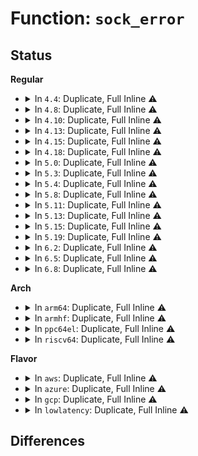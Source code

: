 # Function: <code>sock_error</code>

## Status
<b>Regular</b>
<ul>
<li>
<details>
<summary>In <code>4.4</code>: Duplicate, Full Inline ⚠️</summary>

**Collision:** Static Duplication

**Inline:** Full

**Transformation:** False

**Instances:**

```
In net/socket.c (ffffffff816ff7fb)
Location: include/net/sock.h:1991
Inline: True
Inline callers:
  - net/socket.c:__sys_recvmmsg
```
```
In net/core/sock.c (ffffffff81702636)
Location: include/net/sock.h:1991
Inline: True
Inline callers:
  - net/core/sock.c:sock_alloc_send_pskb
  - net/core/sock.c:sock_getsockopt
```
```
In net/core/datagram.c (ffffffff8170c9f9)
Location: include/net/sock.h:1991
Inline: True
Inline callers:
  - net/core/datagram.c:__skb_recv_datagram
  - net/core/datagram.c:__skb_recv_datagram
```
```
In net/core/stream.c (ffffffff8170df38)
Location: include/net/sock.h:1991
Inline: True
Inline callers:
  - net/core/stream.c:sk_stream_wait_connect
```
```
In net/ipv4/tcp.c (ffffffff81766461)
Location: include/net/sock.h:1991
Inline: True
Inline callers:
  - net/ipv4/tcp.c:tcp_splice_read
  - net/ipv4/tcp.c:tcp_recvmsg
```
```
In net/ipv4/af_inet.c (ffffffff81793786)
Location: include/net/sock.h:1991
Inline: True
Inline callers:
  - net/ipv4/af_inet.c:__inet_stream_connect
```
```
In net/unix/af_unix.c (ffffffff817bf9a4)
Location: include/net/sock.h:1991
Inline: True
Inline callers:
  - net/unix/af_unix.c:unix_stream_read_generic
```
</details>
</li>
<li>
<details>
<summary>In <code>4.8</code>: Duplicate, Full Inline ⚠️</summary>

**Collision:** Static Duplication

**Inline:** Full

**Transformation:** False

**Instances:**

```
In net/socket.c (ffffffff8176628b)
Location: include/net/sock.h:1956
Inline: True
Inline callers:
  - net/socket.c:__sys_recvmmsg
```
```
In net/core/sock.c (ffffffff81769866)
Location: include/net/sock.h:1956
Inline: True
Inline callers:
  - net/core/sock.c:sock_alloc_send_pskb
  - net/core/sock.c:sock_getsockopt
```
```
In net/core/datagram.c (ffffffff81774283)
Location: include/net/sock.h:1956
Inline: True
Inline callers:
  - net/core/datagram.c:__skb_try_recv_datagram
  - net/core/datagram.c:__skb_wait_for_more_packets
```
```
In net/core/stream.c (ffffffff81775658)
Location: include/net/sock.h:1956
Inline: True
Inline callers:
  - net/core/stream.c:sk_stream_wait_connect
```
```
In net/ipv4/tcp.c (ffffffff817d3d53)
Location: include/net/sock.h:1956
Inline: True
Inline callers:
  - net/ipv4/tcp.c:tcp_recvmsg
  - net/ipv4/tcp.c:tcp_splice_read
```
```
In net/ipv4/af_inet.c (ffffffff81800f8f)
Location: include/net/sock.h:1956
Inline: True
Inline callers:
  - net/ipv4/af_inet.c:__inet_stream_connect
```
```
In net/unix/af_unix.c (ffffffff8182c8bc)
Location: include/net/sock.h:1956
Inline: True
Inline callers:
  - net/unix/af_unix.c:unix_stream_read_generic
```
</details>
</li>
<li>
<details>
<summary>In <code>4.10</code>: Duplicate, Full Inline ⚠️</summary>

**Collision:** Static Duplication

**Inline:** Full

**Transformation:** False

**Instances:**

```
In net/socket.c (ffffffff8179330b)
Location: include/net/sock.h:2022
Inline: True
Inline callers:
  - net/socket.c:__sys_recvmmsg
```
```
In net/core/sock.c (ffffffff81796786)
Location: include/net/sock.h:2022
Inline: True
Inline callers:
  - net/core/sock.c:sock_alloc_send_pskb
  - net/core/sock.c:sock_getsockopt
```
```
In net/core/datagram.c (ffffffff817a1596)
Location: include/net/sock.h:2022
Inline: True
Inline callers:
  - net/core/datagram.c:__skb_try_recv_datagram
  - net/core/datagram.c:__skb_wait_for_more_packets
```
```
In net/core/stream.c (ffffffff817a28c7)
Location: include/net/sock.h:2022
Inline: True
Inline callers:
  - net/core/stream.c:sk_stream_wait_connect
```
```
In net/ipv4/tcp.c (ffffffff81803a96)
Location: include/net/sock.h:2022
Inline: True
Inline callers:
  - net/ipv4/tcp.c:tcp_recvmsg
  - net/ipv4/tcp.c:tcp_splice_read
```
```
In net/ipv4/af_inet.c (ffffffff81831ec2)
Location: include/net/sock.h:2022
Inline: True
Inline callers:
  - net/ipv4/af_inet.c:__inet_stream_connect
```
```
In net/unix/af_unix.c (ffffffff8185e373)
Location: include/net/sock.h:2022
Inline: True
Inline callers:
  - net/unix/af_unix.c:unix_stream_read_generic
```
</details>
</li>
<li>
<details>
<summary>In <code>4.13</code>: Duplicate, Full Inline ⚠️</summary>

**Collision:** Static Duplication

**Inline:** Full

**Transformation:** False

**Instances:**

```
In net/socket.c (ffffffff817b175f)
Location: include/net/sock.h:2046
Inline: True
Inline callers:
  - net/socket.c:__sys_recvmmsg
```
```
In net/core/sock.c (ffffffff817b4b56)
Location: include/net/sock.h:2046
Inline: True
Inline callers:
  - net/core/sock.c:sock_alloc_send_pskb
  - net/core/sock.c:sock_getsockopt
```
```
In net/core/datagram.c (ffffffff817c06e0)
Location: include/net/sock.h:2046
Inline: True
Inline callers:
  - net/core/datagram.c:__skb_try_recv_datagram
  - net/core/datagram.c:__skb_wait_for_more_packets
```
```
In net/core/stream.c (ffffffff817c0b16)
Location: include/net/sock.h:2046
Inline: True
Inline callers:
  - net/core/stream.c:sk_stream_error
  - net/core/stream.c:sk_stream_wait_connect
```
```
In net/ipv4/tcp.c (ffffffff81824628)
Location: include/net/sock.h:2046
Inline: True
Inline callers:
  - net/ipv4/tcp.c:tcp_recvmsg
  - net/ipv4/tcp.c:tcp_splice_read
```
```
In net/ipv4/udp.c (ffffffff81845c40)
Location: include/net/sock.h:2046
Inline: True
Inline callers:
  - net/ipv4/udp.c:__skb_recv_udp
```
```
In net/ipv4/af_inet.c (ffffffff818534a4)
Location: include/net/sock.h:2046
Inline: True
Inline callers:
  - net/ipv4/af_inet.c:__inet_stream_connect
```
```
In net/unix/af_unix.c (ffffffff81883744)
Location: include/net/sock.h:2046
Inline: True
Inline callers:
  - net/unix/af_unix.c:unix_stream_read_generic
  - net/unix/af_unix.c:unix_seqpacket_sendmsg
```
</details>
</li>
<li>
<details>
<summary>In <code>4.15</code>: Duplicate, Full Inline ⚠️</summary>

**Collision:** Static Duplication

**Inline:** Full

**Transformation:** False

**Instances:**

```
In net/socket.c (ffffffff818298ff)
Location: include/net/sock.h:2060
Inline: True
Inline callers:
  - net/socket.c:__sys_recvmmsg
```
```
In net/core/sock.c (ffffffff8182cd95)
Location: include/net/sock.h:2060
Inline: True
Inline callers:
  - net/core/sock.c:sock_alloc_send_pskb
  - net/core/sock.c:sock_getsockopt
```
```
In net/core/datagram.c (ffffffff8183a110)
Location: include/net/sock.h:2060
Inline: True
Inline callers:
  - net/core/datagram.c:__skb_try_recv_datagram
  - net/core/datagram.c:__skb_wait_for_more_packets
```
```
In net/core/stream.c (ffffffff8183a536)
Location: include/net/sock.h:2060
Inline: True
Inline callers:
  - net/core/stream.c:sk_stream_error
  - net/core/stream.c:sk_stream_wait_connect
```
```
In net/ipv4/tcp.c (ffffffff818a5f01)
Location: include/net/sock.h:2060
Inline: True
Inline callers:
  - net/ipv4/tcp.c:tcp_recvmsg
  - net/ipv4/tcp.c:tcp_splice_read
```
```
In net/ipv4/udp.c (ffffffff818c567b)
Location: include/net/sock.h:2060
Inline: True
Inline callers:
  - net/ipv4/udp.c:__skb_recv_udp
```
```
In net/ipv4/af_inet.c (ffffffff818d32f9)
Location: include/net/sock.h:2060
Inline: True
Inline callers:
  - net/ipv4/af_inet.c:__inet_stream_connect
```
```
In net/unix/af_unix.c (ffffffff81903e49)
Location: include/net/sock.h:2060
Inline: True
Inline callers:
  - net/unix/af_unix.c:unix_stream_read_generic
  - net/unix/af_unix.c:unix_seqpacket_sendmsg
```
</details>
</li>
<li>
<details>
<summary>In <code>4.18</code>: Duplicate, Full Inline ⚠️</summary>

**Collision:** Static Duplication

**Inline:** Full

**Transformation:** False

**Instances:**

```
In net/socket.c (ffffffff81873b5e)
Location: include/net/sock.h:2063
Inline: True
Inline callers:
  - net/socket.c:__sys_recvmmsg
```
```
In net/core/sock.c (ffffffff81876b9f)
Location: include/net/sock.h:2063
Inline: True
Inline callers:
  - net/core/sock.c:sock_alloc_send_pskb
  - net/core/sock.c:sock_getsockopt
```
```
In net/core/datagram.c (ffffffff81884880)
Location: include/net/sock.h:2063
Inline: True
Inline callers:
  - net/core/datagram.c:__skb_try_recv_datagram
  - net/core/datagram.c:__skb_wait_for_more_packets
```
```
In net/core/stream.c (ffffffff81884c76)
Location: include/net/sock.h:2063
Inline: True
Inline callers:
  - net/core/stream.c:sk_stream_error
  - net/core/stream.c:sk_stream_wait_connect
```
```
In net/ipv4/tcp.c (ffffffff818f78c3)
Location: include/net/sock.h:2063
Inline: True
Inline callers:
  - net/ipv4/tcp.c:tcp_recvmsg
  - net/ipv4/tcp.c:tcp_splice_read
```
```
In net/ipv4/udp.c (ffffffff8191cff7)
Location: include/net/sock.h:2063
Inline: True
Inline callers:
  - net/ipv4/udp.c:__skb_recv_udp
```
```
In net/ipv4/af_inet.c (ffffffff819296dd)
Location: include/net/sock.h:2063
Inline: True
Inline callers:
  - net/ipv4/af_inet.c:__inet_stream_connect
```
```
In net/unix/af_unix.c (ffffffff8195bf81)
Location: include/net/sock.h:2063
Inline: True
Inline callers:
  - net/unix/af_unix.c:unix_stream_read_generic
  - net/unix/af_unix.c:unix_seqpacket_sendmsg
```
</details>
</li>
<li>
<details>
<summary>In <code>5.0</code>: Duplicate, Full Inline ⚠️</summary>

**Collision:** Static Duplication

**Inline:** Full

**Transformation:** False

**Instances:**

```
In net/socket.c (ffffffff81892b2a)
Location: include/net/sock.h:2153
Inline: True
Inline callers:
  - net/socket.c:do_recvmmsg
```
```
In net/core/sock.c (ffffffff8189736f)
Location: include/net/sock.h:2153
Inline: True
Inline callers:
  - net/core/sock.c:sock_alloc_send_pskb
  - net/core/sock.c:sock_getsockopt
```
```
In net/core/datagram.c (ffffffff818a4ae0)
Location: include/net/sock.h:2153
Inline: True
Inline callers:
  - net/core/datagram.c:__skb_try_recv_datagram
  - net/core/datagram.c:__skb_wait_for_more_packets
```
```
In net/core/stream.c (ffffffff818a5396)
Location: include/net/sock.h:2153
Inline: True
Inline callers:
  - net/core/stream.c:sk_stream_error
  - net/core/stream.c:sk_stream_wait_connect
```
```
In net/ipv4/tcp.c (ffffffff81925f1c)
Location: include/net/sock.h:2153
Inline: True
Inline callers:
  - net/ipv4/tcp.c:tcp_recvmsg
  - net/ipv4/tcp.c:tcp_splice_read
```
```
In net/ipv4/udp.c (ffffffff8194b5a7)
Location: include/net/sock.h:2153
Inline: True
Inline callers:
  - net/ipv4/udp.c:__skb_recv_udp
```
```
In net/ipv4/af_inet.c (ffffffff8195888d)
Location: include/net/sock.h:2153
Inline: True
Inline callers:
  - net/ipv4/af_inet.c:__inet_stream_connect
```
```
In net/unix/af_unix.c (ffffffff81990793)
Location: include/net/sock.h:2153
Inline: True
Inline callers:
  - net/unix/af_unix.c:unix_stream_read_generic
  - net/unix/af_unix.c:unix_seqpacket_sendmsg
```
</details>
</li>
<li>
<details>
<summary>In <code>5.3</code>: Duplicate, Full Inline ⚠️</summary>

**Collision:** Static Duplication

**Inline:** Full

**Transformation:** False

**Instances:**

```
In net/socket.c (ffffffff818dce0a)
Location: include/net/sock.h:2159
Inline: True
Inline callers:
  - net/socket.c:do_recvmmsg
```
```
In net/core/sock.c (ffffffff818e17bd)
Location: include/net/sock.h:2159
Inline: True
Inline callers:
  - net/core/sock.c:sock_alloc_send_pskb
  - net/core/sock.c:sock_getsockopt
```
```
In net/core/datagram.c (ffffffff818f024b)
Location: include/net/sock.h:2159
Inline: True
Inline callers:
  - net/core/datagram.c:__skb_try_recv_datagram
  - net/core/datagram.c:__skb_wait_for_more_packets
```
```
In net/core/stream.c (ffffffff818f06da)
Location: include/net/sock.h:2159
Inline: True
Inline callers:
  - net/core/stream.c:sk_stream_error
  - net/core/stream.c:sk_stream_wait_connect
```
```
In net/ipv4/tcp.c (ffffffff81989aa7)
Location: include/net/sock.h:2159
Inline: True
Inline callers:
  - net/ipv4/tcp.c:tcp_recvmsg
  - net/ipv4/tcp.c:tcp_splice_read
```
```
In net/ipv4/udp.c (ffffffff819afc7e)
Location: include/net/sock.h:2159
Inline: True
Inline callers:
  - net/ipv4/udp.c:__skb_recv_udp
```
```
In net/ipv4/af_inet.c (ffffffff819bd3da)
Location: include/net/sock.h:2159
Inline: True
Inline callers:
  - net/ipv4/af_inet.c:__inet_stream_connect
```
```
In net/unix/af_unix.c (ffffffff819fbe7e)
Location: include/net/sock.h:2159
Inline: True
Inline callers:
  - net/unix/af_unix.c:unix_stream_read_generic
  - net/unix/af_unix.c:unix_seqpacket_sendmsg
```
</details>
</li>
<li>
<details>
<summary>In <code>5.4</code>: Duplicate, Full Inline ⚠️</summary>

**Collision:** Static Duplication

**Inline:** Full

**Transformation:** False

**Instances:**

```
In net/socket.c (ffffffff8190db0a)
Location: include/net/sock.h:2169
Inline: True
Inline callers:
  - net/socket.c:do_recvmmsg
```
```
In net/core/sock.c (ffffffff819139ad)
Location: include/net/sock.h:2169
Inline: True
Inline callers:
  - net/core/sock.c:sock_alloc_send_pskb
  - net/core/sock.c:sock_getsockopt
```
```
In net/core/datagram.c (ffffffff8192222b)
Location: include/net/sock.h:2169
Inline: True
Inline callers:
  - net/core/datagram.c:__skb_try_recv_datagram
  - net/core/datagram.c:__skb_wait_for_more_packets
```
```
In net/core/stream.c (ffffffff8192262a)
Location: include/net/sock.h:2169
Inline: True
Inline callers:
  - net/core/stream.c:sk_stream_error
  - net/core/stream.c:sk_stream_wait_connect
```
```
In net/ipv4/tcp.c (ffffffff819c0f0b)
Location: include/net/sock.h:2169
Inline: True
Inline callers:
  - net/ipv4/tcp.c:tcp_recvmsg
  - net/ipv4/tcp.c:tcp_splice_read
```
```
In net/ipv4/udp.c (ffffffff819e690e)
Location: include/net/sock.h:2169
Inline: True
Inline callers:
  - net/ipv4/udp.c:__skb_recv_udp
```
```
In net/ipv4/af_inet.c (ffffffff819f3fea)
Location: include/net/sock.h:2169
Inline: True
Inline callers:
  - net/ipv4/af_inet.c:__inet_stream_connect
```
```
In net/unix/af_unix.c (ffffffff81a32b0e)
Location: include/net/sock.h:2169
Inline: True
Inline callers:
  - net/unix/af_unix.c:unix_stream_read_generic
  - net/unix/af_unix.c:unix_seqpacket_sendmsg
```
</details>
</li>
<li>
<details>
<summary>In <code>5.8</code>: Duplicate, Full Inline ⚠️</summary>

**Collision:** Static Duplication

**Inline:** Full

**Transformation:** False

**Instances:**

```
In net/socket.c (ffffffff819e208a)
Location: include/net/sock.h:2218
Inline: True
Inline callers:
  - net/socket.c:do_recvmmsg
```
```
In net/core/sock.c (ffffffff819e60e3)
Location: include/net/sock.h:2218
Inline: True
Inline callers:
  - net/core/sock.c:sock_alloc_send_pskb
  - net/core/sock.c:sock_getsockopt
```
```
In net/core/datagram.c (ffffffff819f5c7f)
Location: include/net/sock.h:2218
Inline: True
Inline callers:
  - net/core/datagram.c:__skb_try_recv_datagram
  - net/core/datagram.c:__skb_wait_for_more_packets
```
```
In net/core/stream.c (ffffffff819f5ecc)
Location: include/net/sock.h:2218
Inline: True
Inline callers:
  - net/core/stream.c:sk_stream_error
  - net/core/stream.c:sk_stream_wait_connect
```
```
In net/ipv4/tcp.c (ffffffff81aaba40)
Location: include/net/sock.h:2218
Inline: True
Inline callers:
  - net/ipv4/tcp.c:tcp_recvmsg
  - net/ipv4/tcp.c:tcp_splice_read
```
```
In net/ipv4/udp.c (ffffffff81ad40db)
Location: include/net/sock.h:2218
Inline: True
Inline callers:
  - net/ipv4/udp.c:__skb_recv_udp
```
```
In net/ipv4/af_inet.c (ffffffff81ae3571)
Location: include/net/sock.h:2218
Inline: True
Inline callers:
  - net/ipv4/af_inet.c:__inet_stream_connect
```
```
In net/unix/af_unix.c (ffffffff81b276f6)
Location: include/net/sock.h:2218
Inline: True
Inline callers:
  - net/unix/af_unix.c:unix_stream_read_generic
  - net/unix/af_unix.c:unix_seqpacket_sendmsg
```
```
In net/mptcp/protocol.c (ffffffff81bac5de)
Location: include/net/sock.h:2218
Inline: True
Inline callers:
  - net/mptcp/protocol.c:mptcp_recvmsg
```
</details>
</li>
<li>
<details>
<summary>In <code>5.11</code>: Duplicate, Full Inline ⚠️</summary>

**Collision:** Static Duplication

**Inline:** Full

**Transformation:** False

**Instances:**

```
In net/socket.c (ffffffff819e1d2a)
Location: include/net/sock.h:2239
Inline: True
Inline callers:
  - net/socket.c:do_recvmmsg
```
```
In net/core/sock.c (ffffffff819e54cb)
Location: include/net/sock.h:2239
Inline: True
Inline callers:
  - net/core/sock.c:sock_alloc_send_pskb
  - net/core/sock.c:sock_getsockopt
```
```
In net/core/datagram.c (ffffffff819f573f)
Location: include/net/sock.h:2239
Inline: True
Inline callers:
  - net/core/datagram.c:__skb_try_recv_datagram
  - net/core/datagram.c:__skb_wait_for_more_packets
```
```
In net/core/stream.c (ffffffff819f59cc)
Location: include/net/sock.h:2239
Inline: True
Inline callers:
  - net/core/stream.c:sk_stream_error
  - net/core/stream.c:sk_stream_wait_connect
```
```
In net/ipv4/tcp.c (ffffffff81ab694e)
Location: include/net/sock.h:2239
Inline: True
Inline callers:
  - net/ipv4/tcp.c:tcp_recvmsg_locked
  - net/ipv4/tcp.c:tcp_splice_read
```
```
In net/ipv4/udp.c (ffffffff81ae061b)
Location: include/net/sock.h:2239
Inline: True
Inline callers:
  - net/ipv4/udp.c:__skb_recv_udp
```
```
In net/ipv4/af_inet.c (ffffffff81af0970)
Location: include/net/sock.h:2239
Inline: True
Inline callers:
  - net/ipv4/af_inet.c:__inet_stream_connect
```
```
In net/unix/af_unix.c (ffffffff81b35fdf)
Location: include/net/sock.h:2239
Inline: True
Inline callers:
  - net/unix/af_unix.c:unix_stream_read_generic
  - net/unix/af_unix.c:unix_seqpacket_sendmsg
```
```
In net/mptcp/protocol.c (ffffffff81bbe1e1)
Location: include/net/sock.h:2239
Inline: True
Inline callers:
  - net/mptcp/protocol.c:mptcp_recvmsg
```
```
In net/mptcp/subflow.c (ffffffff81bc338d)
Location: include/net/sock.h:2239
Inline: True
Inline callers:
  - net/mptcp/subflow.c:__mptcp_error_report
```
</details>
</li>
<li>
<details>
<summary>In <code>5.13</code>: Duplicate, Full Inline ⚠️</summary>

**Collision:** Static Duplication

**Inline:** Full

**Transformation:** False

**Instances:**

```
In net/socket.c (ffffffff819c7d8a)
Location: include/net/sock.h:2270
Inline: True
Inline callers:
  - net/socket.c:do_recvmmsg
```
```
In net/core/sock.c (ffffffff819cb490)
Location: include/net/sock.h:2270
Inline: True
Inline callers:
  - net/core/sock.c:sock_alloc_send_pskb
  - net/core/sock.c:sock_getsockopt
```
```
In net/core/datagram.c (ffffffff819db8d9)
Location: include/net/sock.h:2270
Inline: True
Inline callers:
  - net/core/datagram.c:__skb_try_recv_datagram
  - net/core/datagram.c:__skb_wait_for_more_packets
```
```
In net/core/stream.c (ffffffff819dbe5d)
Location: include/net/sock.h:2270
Inline: True
Inline callers:
  - net/core/stream.c:sk_stream_wait_connect
```
```
In net/ipv4/tcp.c (ffffffff81aa1b06)
Location: include/net/sock.h:2270
Inline: True
Inline callers:
  - net/ipv4/tcp.c:tcp_recvmsg_locked
  - net/ipv4/tcp.c:tcp_splice_read
```
```
In net/ipv4/udp.c (ffffffff81acc607)
Location: include/net/sock.h:2270
Inline: True
Inline callers:
  - net/ipv4/udp.c:__skb_recv_udp
```
```
In net/ipv4/af_inet.c (ffffffff81adc07c)
Location: include/net/sock.h:2270
Inline: True
Inline callers:
  - net/ipv4/af_inet.c:__inet_stream_connect
```
```
In net/unix/af_unix.c (ffffffff81b23bc9)
Location: include/net/sock.h:2270
Inline: True
Inline callers:
  - net/unix/af_unix.c:unix_stream_read_generic
  - net/unix/af_unix.c:unix_seqpacket_sendmsg
```
```
In net/mptcp/protocol.c (ffffffff81bae455)
Location: include/net/sock.h:2270
Inline: True
Inline callers:
  - net/mptcp/protocol.c:mptcp_recvmsg
```
```
In net/mptcp/subflow.c (ffffffff81bb36bd)
Location: include/net/sock.h:2270
Inline: True
Inline callers:
  - net/mptcp/subflow.c:__mptcp_error_report
```
</details>
</li>
<li>
<details>
<summary>In <code>5.15</code>: Duplicate, Full Inline ⚠️</summary>

**Collision:** Static Duplication

**Inline:** Full

**Transformation:** False

**Instances:**

```
In net/socket.c (ffffffff81a770da)
Location: include/net/sock.h:2319
Inline: True
Inline callers:
  - net/socket.c:do_recvmmsg
```
```
In net/core/sock.c (ffffffff81a7ab20)
Location: include/net/sock.h:2319
Inline: True
Inline callers:
  - net/core/sock.c:sock_alloc_send_pskb
  - net/core/sock.c:sock_getsockopt
```
```
In net/core/datagram.c (ffffffff81a8bb29)
Location: include/net/sock.h:2319
Inline: True
Inline callers:
  - net/core/datagram.c:__skb_try_recv_datagram
  - net/core/datagram.c:__skb_wait_for_more_packets
```
```
In net/core/stream.c (ffffffff81a8c06d)
Location: include/net/sock.h:2319
Inline: True
Inline callers:
  - net/core/stream.c:sk_stream_wait_connect
```
```
In net/ipv4/tcp.c (ffffffff81b5da91)
Location: include/net/sock.h:2319
Inline: True
Inline callers:
  - net/ipv4/tcp.c:tcp_recvmsg_locked
  - net/ipv4/tcp.c:tcp_splice_read
```
```
In net/ipv4/udp.c (ffffffff81b8ae97)
Location: include/net/sock.h:2319
Inline: True
Inline callers:
  - net/ipv4/udp.c:__skb_recv_udp
```
```
In net/ipv4/af_inet.c (ffffffff81b9b2aa)
Location: include/net/sock.h:2319
Inline: True
Inline callers:
  - net/ipv4/af_inet.c:__inet_stream_connect
```
```
In net/ipv4/tcp_bpf.c (ffffffff81bc8169)
Location: include/net/sock.h:2319
Inline: True
Inline callers:
  - net/ipv4/tcp_bpf.c:tcp_bpf_recvmsg_parser
```
```
In net/unix/af_unix.c (ffffffff81be800b)
Location: include/net/sock.h:2319
Inline: True
Inline callers:
  - net/unix/af_unix.c:unix_stream_read_generic
  - net/unix/af_unix.c:unix_seqpacket_sendmsg
```
```
In net/mptcp/protocol.c (ffffffff81c7b786)
Location: include/net/sock.h:2319
Inline: True
Inline callers:
  - net/mptcp/protocol.c:mptcp_recvmsg
```
```
In net/mptcp/subflow.c (ffffffff81c81df9)
Location: include/net/sock.h:2319
Inline: True
Inline callers:
  - net/mptcp/subflow.c:__mptcp_error_report
```
</details>
</li>
<li>
<details>
<summary>In <code>5.19</code>: Duplicate, Full Inline ⚠️</summary>

**Collision:** Static Duplication

**Inline:** Full

**Transformation:** False

**Instances:**

```
In net/socket.c (ffffffff81bea3e8)
Location: include/net/sock.h:2444
Inline: True
Inline callers:
  - net/socket.c:do_recvmmsg
```
```
In net/core/sock.c (ffffffff81beea44)
Location: include/net/sock.h:2444
Inline: True
Inline callers:
  - net/core/sock.c:sock_alloc_send_pskb
  - net/core/sock.c:sock_getsockopt
```
```
In net/core/datagram.c (ffffffff81c01365)
Location: include/net/sock.h:2444
Inline: True
Inline callers:
  - net/core/datagram.c:__skb_try_recv_datagram
  - net/core/datagram.c:__skb_wait_for_more_packets
```
```
In net/core/stream.c (ffffffff81c0190d)
Location: include/net/sock.h:2444
Inline: True
Inline callers:
  - net/core/stream.c:sk_stream_wait_connect
```
```
In net/ipv4/tcp.c (ffffffff81cec3e0)
Location: include/net/sock.h:2444
Inline: True
Inline callers:
  - net/ipv4/tcp.c:tcp_recvmsg_locked
  - net/ipv4/tcp.c:tcp_splice_read
```
```
In net/ipv4/udp.c (ffffffff81d1ac85)
Location: include/net/sock.h:2444
Inline: True
Inline callers:
  - net/ipv4/udp.c:__skb_recv_udp
```
```
In net/ipv4/af_inet.c (ffffffff81d2d105)
Location: include/net/sock.h:2444
Inline: True
Inline callers:
  - net/ipv4/af_inet.c:__inet_stream_connect
```
```
In net/ipv4/tcp_bpf.c (ffffffff81d5d79f)
Location: include/net/sock.h:2444
Inline: True
Inline callers:
  - net/ipv4/tcp_bpf.c:tcp_bpf_recvmsg_parser
```
```
In net/unix/af_unix.c (ffffffff81d7f923)
Location: include/net/sock.h:2444
Inline: True
Inline callers:
  - net/unix/af_unix.c:unix_stream_read_generic
  - net/unix/af_unix.c:unix_seqpacket_sendmsg
```
```
In net/mptcp/protocol.c (ffffffff81e2095e)
Location: include/net/sock.h:2444
Inline: True
Inline callers:
  - net/mptcp/protocol.c:mptcp_recvmsg
```
```
In net/mptcp/subflow.c (ffffffff81e2799d)
Location: include/net/sock.h:2444
Inline: True
Inline callers:
  - net/mptcp/subflow.c:__mptcp_error_report
```
</details>
</li>
<li>
<details>
<summary>In <code>6.2</code>: Duplicate, Full Inline ⚠️</summary>

**Collision:** Static Duplication

**Inline:** Full

**Transformation:** False

**Instances:**

```
In io_uring/net.c (ffffffff8179857c)
Location: include/net/sock.h:2492
Inline: True
Inline callers:
  - io_uring/net.c:io_connect
```
```
In net/socket.c (ffffffff81d96c98)
Location: include/net/sock.h:2492
Inline: True
Inline callers:
  - net/socket.c:do_recvmmsg
```
```
In net/core/sock.c (ffffffff81d9b094)
Location: include/net/sock.h:2492
Inline: True
Inline callers:
  - net/core/sock.c:sock_alloc_send_pskb
  - net/core/sock.c:sk_getsockopt
```
```
In net/core/datagram.c (ffffffff81db06b5)
Location: include/net/sock.h:2492
Inline: True
Inline callers:
  - net/core/datagram.c:__skb_try_recv_datagram
  - net/core/datagram.c:__skb_wait_for_more_packets
```
```
In net/core/stream.c (ffffffff81db0cbd)
Location: include/net/sock.h:2492
Inline: True
Inline callers:
  - net/core/stream.c:sk_stream_wait_connect
```
```
In net/ipv4/tcp.c (ffffffff81eb498d)
Location: include/net/sock.h:2492
Inline: True
Inline callers:
  - net/ipv4/tcp.c:do_tcp_getsockopt
  - net/ipv4/tcp.c:tcp_recvmsg_locked
  - net/ipv4/tcp.c:tcp_splice_read
```
```
In net/ipv4/udp.c (ffffffff81ee2225)
Location: include/net/sock.h:2492
Inline: True
Inline callers:
  - net/ipv4/udp.c:__skb_recv_udp
```
```
In net/ipv4/af_inet.c (ffffffff81ef4b8b)
Location: include/net/sock.h:2492
Inline: True
Inline callers:
  - net/ipv4/af_inet.c:__inet_stream_connect
```
```
In net/ipv4/tcp_bpf.c (ffffffff81f27e9f)
Location: include/net/sock.h:2492
Inline: True
Inline callers:
  - net/ipv4/tcp_bpf.c:tcp_bpf_recvmsg_parser
```
```
In net/unix/af_unix.c (ffffffff81f4d613)
Location: include/net/sock.h:2492
Inline: True
Inline callers:
  - net/unix/af_unix.c:unix_stream_read_generic
  - net/unix/af_unix.c:unix_seqpacket_sendmsg
```
```
In net/mptcp/protocol.c (ffffffff81ff7dd8)
Location: include/net/sock.h:2492
Inline: True
Inline callers:
  - net/mptcp/protocol.c:mptcp_recvmsg
```
```
In net/mptcp/subflow.c (ffffffff81fff873)
Location: include/net/sock.h:2492
Inline: True
Inline callers:
  - net/mptcp/subflow.c:__mptcp_error_report
```
</details>
</li>
<li>
<details>
<summary>In <code>6.5</code>: Duplicate, Full Inline ⚠️</summary>

**Collision:** Static Duplication

**Inline:** Full

**Transformation:** False

**Instances:**

```
In io_uring/net.c (ffffffff817d931b)
Location: include/net/sock.h:2480
Inline: True
Inline callers:
  - io_uring/net.c:io_connect
```
```
In net/socket.c (ffffffff81e05308)
Location: include/net/sock.h:2480
Inline: True
Inline callers:
  - net/socket.c:do_recvmmsg
```
```
In net/core/sock.c (ffffffff81e0a284)
Location: include/net/sock.h:2480
Inline: True
Inline callers:
  - net/core/sock.c:sock_alloc_send_pskb
  - net/core/sock.c:sk_getsockopt
```
```
In net/core/datagram.c (ffffffff81e20b75)
Location: include/net/sock.h:2480
Inline: True
Inline callers:
  - net/core/datagram.c:__skb_try_recv_datagram
  - net/core/datagram.c:__skb_wait_for_more_packets
```
```
In net/core/stream.c (ffffffff81e21195)
Location: include/net/sock.h:2480
Inline: True
Inline callers:
  - net/core/stream.c:sk_stream_wait_connect
```
```
In net/ipv4/tcp.c (ffffffff81f12ed2)
Location: include/net/sock.h:2480
Inline: True
Inline callers:
  - net/ipv4/tcp.c:do_tcp_getsockopt
  - net/ipv4/tcp.c:tcp_recvmsg_locked
  - net/ipv4/tcp.c:tcp_splice_read
```
```
In net/ipv4/udp.c (ffffffff81f41d25)
Location: include/net/sock.h:2480
Inline: True
Inline callers:
  - net/ipv4/udp.c:__skb_recv_udp
```
```
In net/ipv4/af_inet.c (ffffffff81f54557)
Location: include/net/sock.h:2480
Inline: True
Inline callers:
  - net/ipv4/af_inet.c:__inet_stream_connect
```
```
In net/ipv4/tcp_bpf.c (ffffffff81f87ada)
Location: include/net/sock.h:2480
Inline: True
Inline callers:
  - net/ipv4/tcp_bpf.c:tcp_bpf_recvmsg_parser
```
```
In net/unix/af_unix.c (ffffffff81fad09e)
Location: include/net/sock.h:2480
Inline: True
Inline callers:
  - net/unix/af_unix.c:unix_stream_read_generic
  - net/unix/af_unix.c:unix_seqpacket_sendmsg
```
```
In net/mptcp/protocol.c (ffffffff820742bc)
Location: include/net/sock.h:2480
Inline: True
Inline callers:
  - net/mptcp/protocol.c:mptcp_recvmsg
```
```
In net/mptcp/subflow.c (ffffffff8207b943)
Location: include/net/sock.h:2480
Inline: True
Inline callers:
  - net/mptcp/subflow.c:__mptcp_error_report
```
</details>
</li>
<li>
<details>
<summary>In <code>6.8</code>: Duplicate, Full Inline ⚠️</summary>

**Collision:** Static Duplication

**Inline:** Full

**Transformation:** False

**Instances:**

```
In io_uring/net.c (ffffffff8181d5a1)
Location: include/net/sock.h:2470
Inline: True
Inline callers:
  - io_uring/net.c:io_connect
```
```
In net/socket.c (ffffffff81ec1bc8)
Location: include/net/sock.h:2470
Inline: True
Inline callers:
  - net/socket.c:do_recvmmsg
```
```
In net/core/sock.c (ffffffff81ec6c74)
Location: include/net/sock.h:2470
Inline: True
Inline callers:
  - net/core/sock.c:sock_alloc_send_pskb
  - net/core/sock.c:sk_getsockopt
```
```
In net/core/datagram.c (ffffffff81edea45)
Location: include/net/sock.h:2470
Inline: True
Inline callers:
  - net/core/datagram.c:__skb_try_recv_datagram
  - net/core/datagram.c:__skb_wait_for_more_packets
```
```
In net/core/stream.c (ffffffff81edef05)
Location: include/net/sock.h:2470
Inline: True
Inline callers:
  - net/core/stream.c:sk_stream_wait_connect
```
```
In net/ipv4/tcp.c (ffffffff81fd7277)
Location: include/net/sock.h:2470
Inline: True
Inline callers:
  - net/ipv4/tcp.c:do_tcp_getsockopt
  - net/ipv4/tcp.c:tcp_recvmsg_locked
  - net/ipv4/tcp.c:tcp_splice_read
```
```
In net/ipv4/udp.c (ffffffff82007bb5)
Location: include/net/sock.h:2470
Inline: True
Inline callers:
  - net/ipv4/udp.c:__skb_recv_udp
```
```
In net/ipv4/af_inet.c (ffffffff8201a7ad)
Location: include/net/sock.h:2470
Inline: True
Inline callers:
  - net/ipv4/af_inet.c:__inet_stream_connect
```
```
In net/ipv4/tcp_bpf.c (ffffffff8204f1fb)
Location: include/net/sock.h:2470
Inline: True
Inline callers:
  - net/ipv4/tcp_bpf.c:tcp_bpf_recvmsg_parser
```
```
In net/unix/af_unix.c (ffffffff8207b511)
Location: include/net/sock.h:2470
Inline: True
Inline callers:
  - net/unix/af_unix.c:unix_stream_read_generic
  - net/unix/af_unix.c:unix_seqpacket_sendmsg
```
```
In net/mptcp/protocol.c (ffffffff8214a537)
Location: include/net/sock.h:2470
Inline: True
Inline callers:
  - net/mptcp/protocol.c:__mptcp_close_ssk
  - net/mptcp/protocol.c:mptcp_recvmsg
  - net/mptcp/protocol.c:__mptcp_error_report
```
</details>
</li>
</ul>
<b>Arch</b>
<ul>
<li>
<details>
<summary>In <code>arm64</code>: Duplicate, Full Inline ⚠️</summary>

**Collision:** Static Duplication

**Inline:** Full

**Transformation:** False

**Instances:**

```
In net/socket.c (ffff800010ba4ba8)
Location: include/net/sock.h:2169
Inline: True
Inline callers:
  - net/socket.c:do_recvmmsg
```
```
In net/core/sock.c (ffff800010bab3ec)
Location: include/net/sock.h:2169
Inline: True
Inline callers:
  - net/core/sock.c:sock_alloc_send_pskb
  - net/core/sock.c:sock_alloc_send_pskb
  - net/core/sock.c:sock_getsockopt
  - net/core/sock.c:sock_getsockopt
```
```
In net/core/datagram.c (ffff800010bbcce4)
Location: include/net/sock.h:2169
Inline: True
Inline callers:
  - net/core/datagram.c:__skb_try_recv_datagram
  - net/core/datagram.c:__skb_try_recv_datagram
  - net/core/datagram.c:__skb_wait_for_more_packets
  - net/core/datagram.c:__skb_wait_for_more_packets
```
```
In net/core/stream.c (ffff800010bbd348)
Location: include/net/sock.h:2169
Inline: True
Inline callers:
  - net/core/stream.c:sk_stream_error
  - net/core/stream.c:sk_stream_error
  - net/core/stream.c:sk_stream_wait_connect
  - net/core/stream.c:sk_stream_wait_connect
```
```
In net/ipv4/tcp.c (ffff800010c71288)
Location: include/net/sock.h:2169
Inline: True
Inline callers:
  - net/ipv4/tcp.c:tcp_recvmsg
  - net/ipv4/tcp.c:tcp_recvmsg
  - net/ipv4/tcp.c:tcp_splice_read
  - net/ipv4/tcp.c:tcp_splice_read
```
```
In net/ipv4/udp.c (ffff800010c99d54)
Location: include/net/sock.h:2169
Inline: True
Inline callers:
  - net/ipv4/udp.c:__skb_recv_udp
```
```
In net/ipv4/af_inet.c (ffff800010cab4bc)
Location: include/net/sock.h:2169
Inline: True
Inline callers:
  - net/ipv4/af_inet.c:__inet_stream_connect
```
```
In net/unix/af_unix.c (ffff800010cf22c0)
Location: include/net/sock.h:2169
Inline: True
Inline callers:
  - net/unix/af_unix.c:unix_stream_read_generic
  - net/unix/af_unix.c:unix_stream_read_generic
  - net/unix/af_unix.c:unix_seqpacket_sendmsg
  - net/unix/af_unix.c:unix_seqpacket_sendmsg
```
</details>
</li>
<li>
<details>
<summary>In <code>armhf</code>: Duplicate, Full Inline ⚠️</summary>

**Collision:** Static Duplication

**Inline:** Full

**Transformation:** False

**Instances:**

```
In net/socket.c (c0cc5ad0)
Location: include/net/sock.h:2169
Inline: True
Inline callers:
  - net/socket.c:do_recvmmsg
```
```
In net/core/sock.c (c0cc9fe8)
Location: include/net/sock.h:2169
Inline: True
Inline callers:
  - net/core/sock.c:sock_alloc_send_pskb
  - net/core/sock.c:sock_alloc_send_pskb
  - net/core/sock.c:sock_getsockopt
  - net/core/sock.c:sock_getsockopt
```
```
In net/core/datagram.c (c0cd8ea0)
Location: include/net/sock.h:2169
Inline: True
Inline callers:
  - net/core/datagram.c:__skb_try_recv_datagram
  - net/core/datagram.c:__skb_try_recv_datagram
  - net/core/datagram.c:__skb_wait_for_more_packets
  - net/core/datagram.c:__skb_wait_for_more_packets
```
```
In net/core/stream.c (c0cd92a0)
Location: include/net/sock.h:2169
Inline: True
Inline callers:
  - net/core/stream.c:sk_stream_error
  - net/core/stream.c:sk_stream_error
  - net/core/stream.c:sk_stream_wait_connect
  - net/core/stream.c:sk_stream_wait_connect
```
```
In net/ipv4/tcp.c (c0d803a4)
Location: include/net/sock.h:2169
Inline: True
Inline callers:
  - net/ipv4/tcp.c:tcp_recvmsg
  - net/ipv4/tcp.c:tcp_recvmsg
  - net/ipv4/tcp.c:tcp_splice_read
  - net/ipv4/tcp.c:tcp_splice_read
```
```
In net/ipv4/udp.c (c0daa344)
Location: include/net/sock.h:2169
Inline: True
Inline callers:
  - net/ipv4/udp.c:__skb_recv_udp
```
```
In net/ipv4/af_inet.c (c0db7ef4)
Location: include/net/sock.h:2169
Inline: True
Inline callers:
  - net/ipv4/af_inet.c:__inet_stream_connect
```
```
In net/unix/af_unix.c (c0dfa1c8)
Location: include/net/sock.h:2169
Inline: True
Inline callers:
  - net/unix/af_unix.c:unix_stream_read_generic
  - net/unix/af_unix.c:unix_stream_read_generic
  - net/unix/af_unix.c:unix_seqpacket_sendmsg
  - net/unix/af_unix.c:unix_seqpacket_sendmsg
```
</details>
</li>
<li>
<details>
<summary>In <code>ppc64el</code>: Duplicate, Full Inline ⚠️</summary>

**Collision:** Static Duplication

**Inline:** Full

**Transformation:** False

**Instances:**

```
In net/socket.c (c000000000c78448)
Location: include/net/sock.h:2169
Inline: True
Inline callers:
  - net/socket.c:do_recvmmsg
```
```
In net/core/sock.c (c000000000c81ca4)
Location: include/net/sock.h:2169
Inline: True
Inline callers:
  - net/core/sock.c:sock_alloc_send_pskb
  - net/core/sock.c:sock_alloc_send_pskb
  - net/core/sock.c:sock_getsockopt
  - net/core/sock.c:sock_getsockopt
```
```
In net/core/datagram.c (c000000000c95dd4)
Location: include/net/sock.h:2169
Inline: True
Inline callers:
  - net/core/datagram.c:__skb_try_recv_datagram
  - net/core/datagram.c:__skb_try_recv_datagram
  - net/core/datagram.c:__skb_wait_for_more_packets
  - net/core/datagram.c:__skb_wait_for_more_packets
```
```
In net/core/stream.c (c000000000c96190)
Location: include/net/sock.h:2169
Inline: True
Inline callers:
  - net/core/stream.c:sk_stream_error
  - net/core/stream.c:sk_stream_error
  - net/core/stream.c:sk_stream_wait_connect
  - net/core/stream.c:sk_stream_wait_connect
```
```
In net/ipv4/tcp.c (c000000000d785a0)
Location: include/net/sock.h:2169
Inline: True
Inline callers:
  - net/ipv4/tcp.c:tcp_recvmsg
  - net/ipv4/tcp.c:tcp_recvmsg
  - net/ipv4/tcp.c:tcp_splice_read
  - net/ipv4/tcp.c:tcp_splice_read
```
```
In net/ipv4/udp.c (c000000000dab3c4)
Location: include/net/sock.h:2169
Inline: True
Inline callers:
  - net/ipv4/udp.c:__skb_recv_udp
```
```
In net/ipv4/af_inet.c (c000000000dbfd38)
Location: include/net/sock.h:2169
Inline: True
Inline callers:
  - net/ipv4/af_inet.c:__inet_stream_connect
```
```
In net/unix/af_unix.c (c000000000e186fc)
Location: include/net/sock.h:2169
Inline: True
Inline callers:
  - net/unix/af_unix.c:unix_stream_read_generic
  - net/unix/af_unix.c:unix_stream_read_generic
  - net/unix/af_unix.c:unix_seqpacket_sendmsg
  - net/unix/af_unix.c:unix_seqpacket_sendmsg
```
</details>
</li>
<li>
<details>
<summary>In <code>riscv64</code>: Duplicate, Full Inline ⚠️</summary>

**Collision:** Static Duplication

**Inline:** Full

**Transformation:** False

**Instances:**

```
In net/socket.c (ffffffe00073a962)
Location: include/net/sock.h:2169
Inline: True
Inline callers:
  - net/socket.c:do_recvmmsg
```
```
In net/core/sock.c (ffffffe00073ed2e)
Location: include/net/sock.h:2169
Inline: True
Inline callers:
  - net/core/sock.c:sock_alloc_send_pskb
  - net/core/sock.c:sock_getsockopt
```
```
In net/core/datagram.c (ffffffe00074b4e6)
Location: include/net/sock.h:2169
Inline: True
Inline callers:
  - net/core/datagram.c:__skb_try_recv_datagram
  - net/core/datagram.c:__skb_wait_for_more_packets
```
```
In net/core/stream.c (ffffffe00074b82a)
Location: include/net/sock.h:2169
Inline: True
Inline callers:
  - net/core/stream.c:sk_stream_error
  - net/core/stream.c:sk_stream_wait_connect
```
```
In net/ipv4/tcp.c (ffffffe0007d6a36)
Location: include/net/sock.h:2169
Inline: True
Inline callers:
  - net/ipv4/tcp.c:tcp_recvmsg
  - net/ipv4/tcp.c:tcp_splice_read
```
```
In net/ipv4/udp.c (ffffffe0007f8f20)
Location: include/net/sock.h:2169
Inline: True
Inline callers:
  - net/ipv4/udp.c:__skb_recv_udp
```
```
In net/ipv4/af_inet.c (ffffffe000804e1a)
Location: include/net/sock.h:2169
Inline: True
Inline callers:
  - net/ipv4/af_inet.c:__inet_stream_connect
```
```
In net/unix/af_unix.c (ffffffe00083f3d8)
Location: include/net/sock.h:2169
Inline: True
Inline callers:
  - net/unix/af_unix.c:unix_stream_read_generic
  - net/unix/af_unix.c:unix_seqpacket_sendmsg
```
</details>
</li>
</ul>
<b>Flavor</b>
<ul>
<li>
<details>
<summary>In <code>aws</code>: Duplicate, Full Inline ⚠️</summary>

**Collision:** Static Duplication

**Inline:** Full

**Transformation:** False

**Instances:**

```
In net/socket.c (ffffffff818adb0a)
Location: include/net/sock.h:2169
Inline: True
Inline callers:
  - net/socket.c:do_recvmmsg
```
```
In net/core/sock.c (ffffffff818b39ad)
Location: include/net/sock.h:2169
Inline: True
Inline callers:
  - net/core/sock.c:sock_alloc_send_pskb
  - net/core/sock.c:sock_getsockopt
```
```
In net/core/datagram.c (ffffffff818c222b)
Location: include/net/sock.h:2169
Inline: True
Inline callers:
  - net/core/datagram.c:__skb_try_recv_datagram
  - net/core/datagram.c:__skb_wait_for_more_packets
```
```
In net/core/stream.c (ffffffff818c262a)
Location: include/net/sock.h:2169
Inline: True
Inline callers:
  - net/core/stream.c:sk_stream_error
  - net/core/stream.c:sk_stream_wait_connect
```
```
In net/ipv4/tcp.c (ffffffff81960d7b)
Location: include/net/sock.h:2169
Inline: True
Inline callers:
  - net/ipv4/tcp.c:tcp_recvmsg
  - net/ipv4/tcp.c:tcp_splice_read
```
```
In net/ipv4/udp.c (ffffffff8198677e)
Location: include/net/sock.h:2169
Inline: True
Inline callers:
  - net/ipv4/udp.c:__skb_recv_udp
```
```
In net/ipv4/af_inet.c (ffffffff81993d8a)
Location: include/net/sock.h:2169
Inline: True
Inline callers:
  - net/ipv4/af_inet.c:__inet_stream_connect
```
```
In net/unix/af_unix.c (ffffffff819d219e)
Location: include/net/sock.h:2169
Inline: True
Inline callers:
  - net/unix/af_unix.c:unix_stream_read_generic
  - net/unix/af_unix.c:unix_seqpacket_sendmsg
```
</details>
</li>
<li>
<details>
<summary>In <code>azure</code>: Duplicate, Full Inline ⚠️</summary>

**Collision:** Static Duplication

**Inline:** Full

**Transformation:** False

**Instances:**

```
In net/socket.c (ffffffff81867a5a)
Location: include/net/sock.h:2169
Inline: True
Inline callers:
  - net/socket.c:do_recvmmsg
```
```
In net/core/sock.c (ffffffff8186d8fd)
Location: include/net/sock.h:2169
Inline: True
Inline callers:
  - net/core/sock.c:sock_alloc_send_pskb
  - net/core/sock.c:sock_getsockopt
```
```
In net/core/datagram.c (ffffffff8187c16b)
Location: include/net/sock.h:2169
Inline: True
Inline callers:
  - net/core/datagram.c:__skb_try_recv_datagram
  - net/core/datagram.c:__skb_wait_for_more_packets
```
```
In net/core/stream.c (ffffffff8187c56a)
Location: include/net/sock.h:2169
Inline: True
Inline callers:
  - net/core/stream.c:sk_stream_error
  - net/core/stream.c:sk_stream_wait_connect
```
```
In net/ipv4/tcp.c (ffffffff8191a86b)
Location: include/net/sock.h:2169
Inline: True
Inline callers:
  - net/ipv4/tcp.c:tcp_recvmsg
  - net/ipv4/tcp.c:tcp_splice_read
```
```
In net/ipv4/udp.c (ffffffff8194023e)
Location: include/net/sock.h:2169
Inline: True
Inline callers:
  - net/ipv4/udp.c:__skb_recv_udp
```
```
In net/ipv4/af_inet.c (ffffffff8194d84a)
Location: include/net/sock.h:2169
Inline: True
Inline callers:
  - net/ipv4/af_inet.c:__inet_stream_connect
```
```
In net/unix/af_unix.c (ffffffff8198ef5e)
Location: include/net/sock.h:2169
Inline: True
Inline callers:
  - net/unix/af_unix.c:unix_stream_read_generic
  - net/unix/af_unix.c:unix_seqpacket_sendmsg
```
</details>
</li>
<li>
<details>
<summary>In <code>gcp</code>: Duplicate, Full Inline ⚠️</summary>

**Collision:** Static Duplication

**Inline:** Full

**Transformation:** False

**Instances:**

```
In net/socket.c (ffffffff818feb0a)
Location: include/net/sock.h:2169
Inline: True
Inline callers:
  - net/socket.c:do_recvmmsg
```
```
In net/core/sock.c (ffffffff819049ad)
Location: include/net/sock.h:2169
Inline: True
Inline callers:
  - net/core/sock.c:sock_alloc_send_pskb
  - net/core/sock.c:sock_getsockopt
```
```
In net/core/datagram.c (ffffffff8191322b)
Location: include/net/sock.h:2169
Inline: True
Inline callers:
  - net/core/datagram.c:__skb_try_recv_datagram
  - net/core/datagram.c:__skb_wait_for_more_packets
```
```
In net/core/stream.c (ffffffff8191362a)
Location: include/net/sock.h:2169
Inline: True
Inline callers:
  - net/core/stream.c:sk_stream_error
  - net/core/stream.c:sk_stream_wait_connect
```
```
In net/ipv4/tcp.c (ffffffff819cb54b)
Location: include/net/sock.h:2169
Inline: True
Inline callers:
  - net/ipv4/tcp.c:tcp_recvmsg
  - net/ipv4/tcp.c:tcp_splice_read
```
```
In net/ipv4/udp.c (ffffffff819f0f4e)
Location: include/net/sock.h:2169
Inline: True
Inline callers:
  - net/ipv4/udp.c:__skb_recv_udp
```
```
In net/ipv4/af_inet.c (ffffffff819fe62a)
Location: include/net/sock.h:2169
Inline: True
Inline callers:
  - net/ipv4/af_inet.c:__inet_stream_connect
```
```
In net/unix/af_unix.c (ffffffff81a3cc1e)
Location: include/net/sock.h:2169
Inline: True
Inline callers:
  - net/unix/af_unix.c:unix_stream_read_generic
  - net/unix/af_unix.c:unix_seqpacket_sendmsg
```
</details>
</li>
<li>
<details>
<summary>In <code>lowlatency</code>: Duplicate, Full Inline ⚠️</summary>

**Collision:** Static Duplication

**Inline:** Full

**Transformation:** False

**Instances:**

```
In net/socket.c (ffffffff8191fb87)
Location: include/net/sock.h:2169
Inline: True
Inline callers:
  - net/socket.c:do_recvmmsg
```
```
In net/core/sock.c (ffffffff81925a4d)
Location: include/net/sock.h:2169
Inline: True
Inline callers:
  - net/core/sock.c:sock_alloc_send_pskb
  - net/core/sock.c:sock_getsockopt
```
```
In net/core/datagram.c (ffffffff819343ab)
Location: include/net/sock.h:2169
Inline: True
Inline callers:
  - net/core/datagram.c:__skb_try_recv_datagram
  - net/core/datagram.c:__skb_wait_for_more_packets
```
```
In net/core/stream.c (ffffffff819347aa)
Location: include/net/sock.h:2169
Inline: True
Inline callers:
  - net/core/stream.c:sk_stream_error
  - net/core/stream.c:sk_stream_wait_connect
```
```
In net/ipv4/tcp.c (ffffffff819d50db)
Location: include/net/sock.h:2169
Inline: True
Inline callers:
  - net/ipv4/tcp.c:tcp_recvmsg
  - net/ipv4/tcp.c:tcp_splice_read
```
```
In net/ipv4/udp.c (ffffffff819f934d)
Location: include/net/sock.h:2169
Inline: True
Inline callers:
  - net/ipv4/udp.c:__skb_recv_udp
```
```
In net/ipv4/af_inet.c (ffffffff81a089ba)
Location: include/net/sock.h:2169
Inline: True
Inline callers:
  - net/ipv4/af_inet.c:__inet_stream_connect
```
```
In net/unix/af_unix.c (ffffffff81a481d6)
Location: include/net/sock.h:2169
Inline: True
Inline callers:
  - net/unix/af_unix.c:unix_stream_read_generic
  - net/unix/af_unix.c:unix_seqpacket_sendmsg
```
</details>
</li>
</ul>

## Differences
